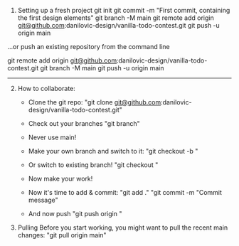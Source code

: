 1. Setting up a fresh project
   git init
   git commit -m "First commit, containing the first design elements"
   git branch -M main
   git remote add origin git@github.com:danilovic-design/vanilla-todo-contest.git
   git push -u origin main

…or push an existing repository from the command line

git remote add origin git@github.com:danilovic-design/vanilla-todo-contest.git
git branch -M main
git push -u origin main

---

2. How to collaborate:

   - Clone the git repo:
     "git clone git@github.com:danilovic-design/vanilla-todo-contest.git"

   - Check out your branches
     "git branch"

   - Never use main!

   - Make your own branch and switch to it:
     "git checkout -b <new-branch-name>"

   - Or switch to existing branch!
     "git checkout <branch-name>"

   - Now make your work!

   - Now it's time to add & commit:
     "git add ."
     "git commit -m "Commit message"

   - And now push
     "git push origin <your-branch-name>"

3. Pulling
   Before you start working, you might want to pull the recent main changes:
   "git pull origin main"
